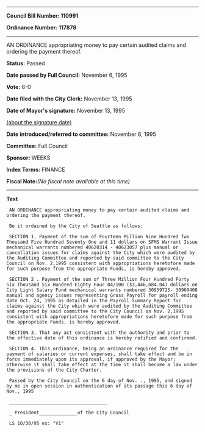 

********

**Council Bill Number: 110991**
   
**Ordinance Number: 117878**
********

 AN ORDINANCE appropriating money to pay certain audited claims and ordering the payment thereof.

**Status:** Passed
   
**Date passed by Full Council:** November 6, 1995
   
**Vote:** 8-0
   
**Date filed with the City Clerk:** November 13, 1995
   
**Date of Mayor's signature:** November 13, 1995
   
[(about the signature date)](/~public/approvaldate.htm)
   
   
   
**Date introduced/referred to committee:** November 6, 1995
   
**Committee:** Full Council
   
**Sponsor:** WEEKS
   
   
**Index Terms:** FINANCE

**Fiscal Note:**_(No fiscal note available at this time)_

********

**Text**
   
```
 AN ORDINANCE appropriating money to pay certain audited claims and ordering the payment thereof.

 Be it ordained by the City of Seattle as follows:

 SECTION 1. Payment of the sum of Fourteen Million Nine Hundred Two Thousand Five Hundred Seventy One and 11 dollars on SFMS Warrant Issue mechanical warrants numbered 40620314 - 40623057 plus manual or cancellation issues for claims against the City which were audited by the Auditing Committee and reported by said committee to the City Council on Nov. 2,1995 consistent with appropriations heretofore made for such purpose from the appropriate Funds, is hereby approved.

 SECTION 2 . Payment of the sum of Three Million Four Hundred Forty Six Thousand Six Hundred Eighty Four 04/100 ($3,446,684.04) dollars on City Light Salary Fund mechanical warrants numbered 30959725- 30960408 manual and agency issues representing Gross Payroll for payroll ending date Oct. 24, 1995 as detailed in the Payroll Summary Report for claims against the City which were audited by the Auditing Committee and reported by said committee to the City Council on Nov. 2,1995 consistent with appropriations heretofore made for such purpose from the appropriate Funds, is hereby approved.

 SECTION 3. That any act consistent with the authority and prior to the effective date of this ordinance is hereby ratified and confirmed.

 SECTION 4. This ordinance, being an ordinance required for the payment of salaries or current expenses, shall take effect and be in force immediately upon its approval, if approved by the Mayor; otherwise it shall take effect at the time it shall become a law under the provisions of the City Charter.

 Passed by the City Council on the 6 day of Nov. ., 1995, and signed by me in open session in authentication of its passage this 6 day of Nov., 1995

 ____________________________________

 _ President______________of the City Council

 LS 10/30/95 ex: "V1"

```
